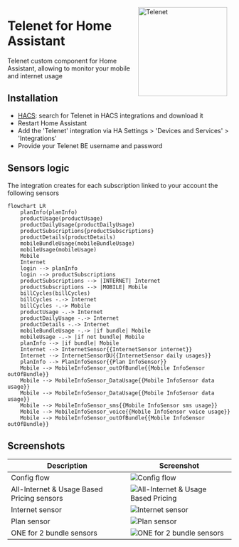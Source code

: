 <img src="https://github.com/geertmeersman/telenet/raw/main/images/brand/logo.png"
     alt="Telenet"
     align="right" 
     style="width: 200px;margin-right: 10px;" />
# Telenet for Home Assistant

Telenet custom component for Home Assistant, allowing to monitor your mobile and internet usage

## Installation
- [HACS](https://hacs.xyz/): search for Telenet in HACS integrations and download it
- Restart Home Assistant
- Add the 'Telenet' integration via HA Settings > 'Devices and Services' > 'Integrations'
- Provide your Telenet BE username and password

## Sensors logic
The integration creates for each subscription linked to your account the following sensors
```mermaid
flowchart LR
    planInfo(planInfo)
    productUsage(productUsage)
    productDailyUsage(productDailyUsage)
    productSubscriptions{productSubscriptions}
    productDetails(productDetails)
    mobileBundleUsage(mobileBundleUsage)
    mobileUsage(mobileUsage)
    Mobile
    Internet
    login --> planInfo
    login --> productSubscriptions
    productSubscriptions --> |INTERNET| Internet
    productSubscriptions --> |MOBILE| Mobile
    billCycles(billCycles)
    billCycles -.-> Internet
    billCycles -.-> Mobile
    productUsage -.-> Internet
    productDailyUsage -.-> Internet
    productDetails -.-> Internet
    mobileBundleUsage -.-> |if bundle| Mobile
    mobileUsage -.-> |if not bundle| Mobile
    planInfo --> |if bundle| Mobile
    Internet --> InternetSensor{{InternetSensor internet}}
    Internet --> InternetSensorDU{{InternetSensor daily usages}}
    planInfo --> PlanInfoSensor{{Plan InfoSensor}}
    Mobile --> MobileInfoSensor_outOfBundle{{Mobile InfoSensor outOfBundle}}
    Mobile --> MobileInfoSensor_DataUsage{{Mobile InfoSensor data usage}}
    Mobile --> MobileInfoSensor_DataUsage{{Mobile InfoSensor data usage}}
    Mobile --> MobileInfoSensor_sms{{Mobile InfoSensor sms usage}}
    Mobile --> MobileInfoSensor_voice{{Mobile InfoSensor voice usage}}
    Mobile --> MobileInfoSensor_outOfBundle{{Mobile InfoSensor outOfBundle}}
```
## Screenshots
|Description|Screenshot
|-|-
Config flow|![Config flow](https://github.com/geertmeersman/telenet/raw/main/images/screenshots/config_flow.png)
All-Internet & Usage Based Pricing sensors|![All-Internet & Usage Based Pricing](https://github.com/geertmeersman/telenet/raw/main/images/screenshots/all_internet_pvv.png)
Internet sensor|![Internet sensor](https://github.com/geertmeersman/telenet/raw/main/images/screenshots/internet_sensor.png)
Plan sensor|![Plan sensor](https://github.com/geertmeersman/telenet/raw/main/images/screenshots/plan_sensor.png)
ONE for 2 bundle sensors|![ONE for 2 bundle sensors](https://github.com/geertmeersman/telenet/raw/main/images/screenshots/bundle_sensors.png)


